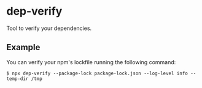 # dep-verify


Tool to verify your dependencies. 

## Example
You can verify your npm's lockfile running the following command:

```
$ npx dep-verify --package-lock package-lock.json --log-level info --temp-dir /tmp
```